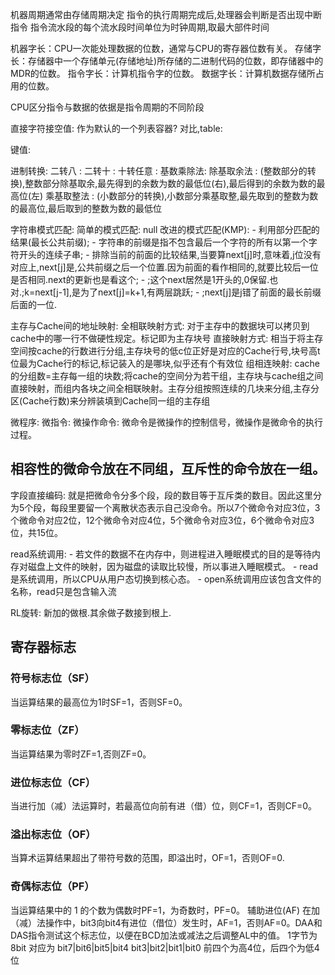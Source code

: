机器周期通常由存储周期决定
指令的执行周期完成后,处理器会判断是否出现中断指令
指令流水段的每个流水段时间单位为时钟周期,取最大部件时间

机器字长：CPU一次能处理数据的位数，通常与CPU的寄存器位数有关。
存储字长：存储器中一个存储单元(存储地址)所存储的二进制代码的位数，即存储器中的MDR的位数。
指令字长：计算机指令字的位数。
数据字长：计算机数据存储所占用的位数。

CPU区分指令与数据的依据是指令周期的不同阶段


直接字符接空值: 作为默认的一个列表容器?
对比,table:

键值:

进制转换: 
    二转八 :
    二转十 :
    十转任意 :
        基数乘除法:
            除基取余法 : (整数部分的转换),整数部分除基取余,最先得到的余数为数的最低位(右),最后得到的余数为数的最高位(左)
            乘基取整法 : (小数部分的转换),小数部分乘基取整,最先取到的整数为数的最高位,最后取到的整数为数的最低位



字符串模式匹配:
    简单的模式匹配: null
    改进的模式匹配(KMP):
        - 利用部分匹配的结果(最长公共前缀);
        - 字符串的前缀是指不包含最后一个字符的所有以第一个字符开头的连续子串;
        - 排除当前的前面的比较结果,当要算next[j]时,意味着,j位没有对应上,next[j]是,公共前缀之后一个位置.因为前面的看作相同的,就要比较后一位是否相同.next的更新也是看这个;
        - ;这个next居然是1开头的,0保留.也对.;k=next[j-1],是为了next[j]=k+1,有两层跳跃;
        - ;next[j]是j错了前面的最长前缀后面的一位.

主存与Cache间的地址映射:
    全相联映射方式: 对于主存中的数据块可以拷贝到cache中的哪一行不做硬性规定。标记即为主存块号
    直接映射方式: 相当于将主存空间按cache的行数进行分组,主存块号的低c位正好是对应的Cache行号,块号高t位最为Cache行的标记,标记装入的是哪块,似乎还有个有效位
    组相连映射: cache的分组数=主存每一组的块数;将cache的空间分为若干组，主存块与cache组之间直接映射，而组内各块之间全相联映射。主存分组按照连续的几块来分组,主存分区(Cache行数)来分辨装填到Cache同一组的主存组

微程序:
    微指令:
        微操作命令: 微命令是微操作的控制信号，微操作是微命令的执行过程。

## 相容性的微命令放在不同组，互斥性的命令放在一组。

字段直接编码: 就是把微命令分多个段，段的数目等于互斥类的数目。因此这里分为5个段，每段里要留一个离散状态表示自己没命令。所以7个微命令对应3位，3个微命令对应2位，12个微命令对应4位，5个微命令对应3位，6个微命令对应3位，共15位。

read系统调用:
    - 若文件的数据不在内存中，则进程进入睡眠模式的目的是等待内存对磁盘上文件的映射，因为磁盘的读取比较慢，所以事进入睡眠模式。
    - read是系统调用，所以CPU从用户态切换到核心态。
    - open系统调用应该包含文件的名称，read只是包含输入流


RL旋转: 新加的做根.其余做子数接到根上.

## 寄存器标志

### 符号标志位（SF）
当运算结果的最高位为1时SF=1，否则SF=0。

### 零标志位（ZF）
当运算结果为零时ZF=1,否则ZF=0。

### 进位标志位（CF）
当进行加（减）法运算时，若最高位向前有进（借）位，则CF=1，否则CF=0。

### 溢出标志位（OF）
当算术运算结果超出了带符号数的范围，即溢出时，OF=1，否则OF=0.
 
### 奇偶标志位（PF）
当运算结果中的 1 的个数为偶数时PF=1，为奇数时，PF=0。
辅助进位(AF)
在加（减）法操作中，bit3向bit4有进位（借位）发生时，AF=1，否则AF=0。DAA和DAS指令测试这个标志位，以便在BCD加法或减法之后调整AL中的值。
1字节为8bit 对应为 bit7|bit6|bit5|bit4 bit3|bit2|bit1|bit0 前四个为高4位，后四个为低4位

